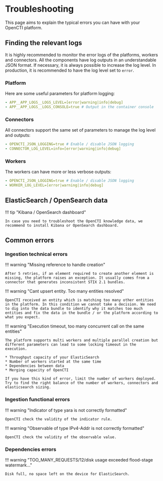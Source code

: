 # Troubleshooting

This page aims to explain the typical errors you can have with your OpenCTI platform.

## Finding the relevant logs

It is highly recommended to monitor the error logs of the platforms, workers and connectors. All the components have log outputs in an understandable JSON format. If necessary, it is always possible to increase the log level. In production, it is recommended to have the log level set to `error`.

### Platform

Here are some useful parameters for platform logging:

```yaml
- APP__APP_LOGS__LOGS_LEVEL=[error|warning|info|debug]
- APP__APP_LOGS__LOGS_CONSOLE=true # Output in the container console
```

### Connectors

All connectors support the same set of parameters to manage the log level and outputs:

```yaml
- OPENCTI_JSON_LOGGING=true # Enable / disable JSON logging
- CONNECTOR_LOG_LEVEL=info=[error|warning|info|debug]
```

### Workers

The workers can have more or less verbose outputs:

```yaml
- OPENCTI_JSON_LOGGING=true # Enable / disable JSON logging
- WORKER_LOG_LEVEL=[error|warning|info|debug]
```

## ElasticSearch / OpenSearch data

!!! tip "Kibana / OpenSearch dashboard"

    In case you need to troubleshoot the OpenCTI knowledge data, we recommend to install Kibana or OpenSearch dashboard.



## Common errors

### Ingestion technical errors

!!! warning "Missing reference to handle creation"
    
    After 5 retries, if an element required to create another element is missing, the platform raises an exception. It usually comes from a connector that generates inconsistent STIX 2.1 bundles.


!!! warning "Cant upsert entity. Too many entities resolved"
    
    OpenCTI received an entity which is matching too many other entities in the platform. In this condition we cannot take a decision. We need to dig into the data bundle to identify why it matches too much entities and fix the data in the bundle / or the platform according to what you expect.


!!! warning "Execution timeout, too many concurrent call on the same entities"
    
	The platform supports multi workers and multiple parallel creation but different parameters can lead to some locking timeout in the execution. 

	* Throughput capacity of your ElasticSearch
	* Number of workers started at the same time
	* Dependencies between data
	* Merging capacity of OpenCTI

	If you have this kind of error, limit the number of workers deployed. Try to find the right balance of the number of workers, connectors and elasticsearch sizing.


### Ingestion functional errors

!!! warning "Indicator of type yara is not correctly formatted"
    
    OpenCTI check the validity of the indicator rule.

!!! warning "Observable of type IPv4-Addr is not correctly formatted"
    
    OpenCTI check the validity of the observable value.

### Dependencies errors

!!! warning "TOO_MANY_REQUESTS/12/disk usage exceeded flood-stage watermark..."
    
    Disk full, no space left on the device for ElasticSearch.
